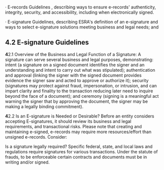 · E-records Guidelines , describing ways to ensure e-records' authenticity, integrity, security, and accessibility, including when electronically signed.

· E-signature Guidelines, describing ESRA's definition of an e-signature and ways to select e-signature solutions meeting business and legal needs; and

## **4.2 E-signature Guidelines**

**4**2.1 Overview of the Business and Legal Function of a Signature: A signature can serve several business and legal purposes, demonstrating: intent (a signature on a signed document identifies the signer and an understanding and intent to carry out what was stipulated); authentication and approval (linking the signer with the signed document provides evidence the signer saw and acted to approve or authorize it); security (signatures may protect against fraud, impersonation, or intrusion, and can impart clarity and finality to the transaction reducing later need to inquire beyond the face of a document); and ceremony (signing is a meaningful act warning the signer that by approving the document, the signer may be making a legally binding commitment).

**4**2.2 Is an E-signature is Needed or Desirable? Before an entity considers accepting E-signatures, it should review its business and legal requirements, and transactional risks. Please note that creating and maintaining e-signed, e-records may require more resources/effort than unsigned e-records. Consider:

Is a signature legally required? Specific federal, state, and local laws and regulations require signatures for various transactions. Under the statute of frauds, to be enforceable certain contracts and documents must be in writing and/or signed.